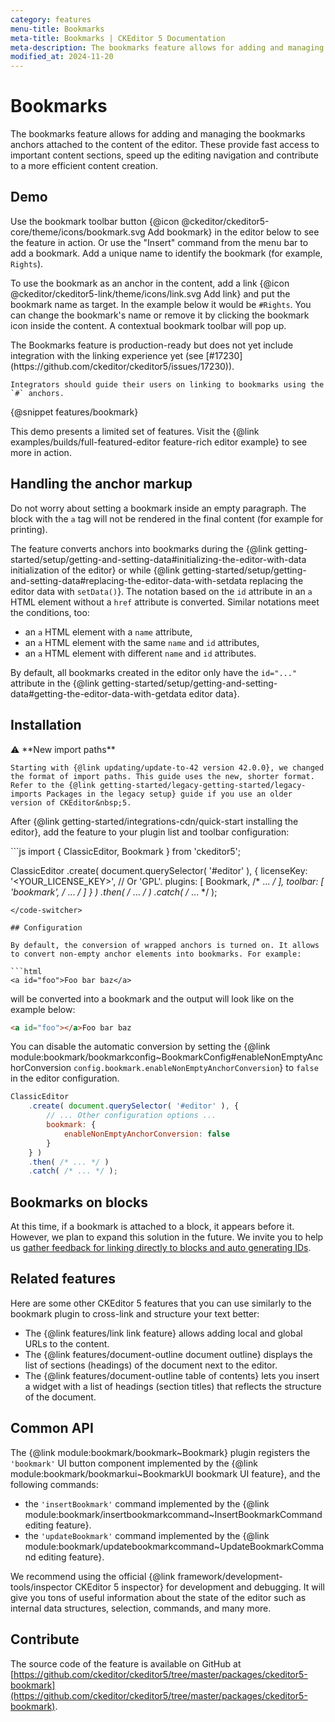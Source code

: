 ```yaml
---
category: features
menu-title: Bookmarks
meta-title: Bookmarks | CKEditor 5 Documentation
meta-description: The bookmarks feature allows for adding and managing bookmark anchors attached to the content.
modified_at: 2024-11-20
---
```


# Bookmarks

The bookmarks feature allows for adding and managing the bookmarks anchors attached to the content of the editor. These provide fast access to important content sections, speed up the editing navigation and contribute to a more efficient content creation.

## Demo

Use the bookmark toolbar button {@icon @ckeditor/ckeditor5-core/theme/icons/bookmark.svg Add bookmark} in the editor below to see the feature in action. Or use the "Insert" command from the menu bar to add a bookmark. Add a unique name to identify the bookmark (for example, `Rights`).

To use the bookmark as an anchor in the content, add a link {@icon @ckeditor/ckeditor5-link/theme/icons/link.svg Add link} and put the bookmark name as target. In the example below it would be `#Rights`. You can change the bookmark's name or remove it by clicking the bookmark icon inside the content. A contextual bookmark toolbar will pop up.

<info-box info>
	The Bookmarks feature is production-ready but does not yet include integration with the linking experience yet (see [#17230](https://github.com/ckeditor/ckeditor5/issues/17230)).
	
	Integrators should guide their users on linking to bookmarks using the `#` anchors.
</info-box>

{@snippet features/bookmark}

<info-box info>
	This demo presents a limited set of features. Visit the {@link examples/builds/full-featured-editor feature-rich editor example} to see more in action.
</info-box>

## Handling the anchor markup

Do not worry about setting a bookmark inside an empty paragraph. The block with the `a` tag will not be rendered in the final content (for example for printing).

The feature converts anchors into bookmarks during the {@link getting-started/setup/getting-and-setting-data#initializing-the-editor-with-data initialization of the editor} or while {@link getting-started/setup/getting-and-setting-data#replacing-the-editor-data-with-setdata replacing the editor data with `setData()`}. The notation based on the `id` attribute in an `a` HTML element without a `href` attribute is converted. Similar notations meet the conditions, too:
* an `a` HTML element with a `name` attribute,
* an `a` HTML element with the same `name` and `id` attributes,
* an `a` HTML element with different `name` and `id` attributes.

By default, all bookmarks created in the editor only have the `id="..."` attribute in the {@link getting-started/setup/getting-and-setting-data#getting-the-editor-data-with-getdata editor data}.

## Installation

<info-box info>
	⚠️ **New import paths**

	Starting with {@link updating/update-to-42 version 42.0.0}, we changed the format of import paths. This guide uses the new, shorter format. Refer to the {@link getting-started/legacy-getting-started/legacy-imports Packages in the legacy setup} guide if you use an older version of CKEditor&nbsp;5.
</info-box>

After {@link getting-started/integrations-cdn/quick-start installing the editor}, add the feature to your plugin list and toolbar configuration:

<code-switcher>
```js
import { ClassicEditor, Bookmark } from 'ckeditor5';

ClassicEditor
	.create( document.querySelector( '#editor' ), {
		licenseKey: '<YOUR_LICENSE_KEY>', // Or 'GPL'.
		plugins: [ Bookmark, /* ... */ ],
		toolbar: [ 'bookmark', /* ... */ ]
	} )
	.then( /* ... */ )
	.catch( /* ... */ );
```
</code-switcher>

## Configuration

By default, the conversion of wrapped anchors is turned on. It allows to convert non-empty anchor elements into bookmarks. For example:

```html
<a id="foo">Foo bar baz</a>
```

will be converted into a bookmark and the output will look like on the example below:

```html
<a id="foo"></a>Foo bar baz
```

You can disable the automatic conversion by setting the {@link module:bookmark/bookmarkconfig~BookmarkConfig#enableNonEmptyAnchorConversion `config.bookmark.enableNonEmptyAnchorConversion`} to `false` in the editor configuration.

```js
ClassicEditor
	.create( document.querySelector( '#editor' ), {
		// ... Other configuration options ...
		bookmark: {
			enableNonEmptyAnchorConversion: false
		}
	} )
	.then( /* ... */ )
	.catch( /* ... */ );
```

## Bookmarks on blocks

At this time, if a bookmark is attached to a block, it appears before it. However, we plan to expand this solution in the future. We invite you to help us [gather feedback for linking directly to blocks and auto generating IDs](https://github.com/ckeditor/ckeditor5/issues/17264).

## Related features

Here are some other CKEditor&nbsp;5 features that you can use similarly to the bookmark plugin to cross-link and structure your text better:

* The {@link features/link link feature} allows adding local and global URLs to the content.
* The {@link features/document-outline document outline} displays the list of sections (headings) of the document next to the editor.
* The {@link features/document-outline table of contents} lets you insert a widget with a list of headings (section titles) that reflects the structure of the document.

## Common API

The {@link module:bookmark/bookmark~Bookmark} plugin registers the `'bookmark'` UI button component implemented by the {@link module:bookmark/bookmarkui~BookmarkUI bookmark UI feature}, and the following commands:
* the `'insertBookmark'` command implemented by the {@link module:bookmark/insertbookmarkcommand~InsertBookmarkCommand editing feature}.
* the `'updateBookmark'` command implemented by the {@link module:bookmark/updatebookmarkcommand~UpdateBookmarkCommand editing feature}.

<info-box>
	We recommend using the official {@link framework/development-tools/inspector CKEditor&nbsp;5 inspector} for development and debugging. It will give you tons of useful information about the state of the editor such as internal data structures, selection, commands, and many more.
</info-box>

## Contribute

The source code of the feature is available on GitHub at [https://github.com/ckeditor/ckeditor5/tree/master/packages/ckeditor5-bookmark](https://github.com/ckeditor/ckeditor5/tree/master/packages/ckeditor5-bookmark).

